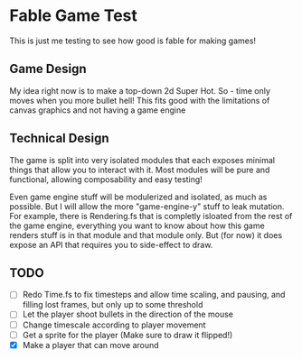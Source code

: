# Fable Game Test

This is just me testing to see how good is fable for making games!

## Game Design

My idea right now is to make a top-down 2d Super Hot. So - time only moves when
you more bullet hell!
This fits good with the limitations of canvas graphics and not having a game
engine

## Technical Design

The game is split into very isolated modules that each exposes minimal things
that allow you to interact with it. Most modules will be pure and functional,
allowing composability and easy testing!

Even game engine stuff will be modulerized and isolated, as much as possible.
But I will allow the more "game-engine-y" stuff to leak mutation.
For example, there is Rendering.fs that is completly isloated from the rest
of the game engine, everything you want to know about how this game renders
stuff is in that module and that module only. But (for now) it does expose an
API that requires you to side-effect to draw.

## TODO

- [ ] Redo Time.fs to fix timesteps and allow time scaling, and pausing, and 
      filling lost frames, but only up to some threshold
- [ ] Let the player shoot bullets in the direction of the mouse
- [ ] Change timescale according to player movement
- [ ] Get a sprite for the player (Make sure to draw it flipped!)
- [x] Make a player that can move around
